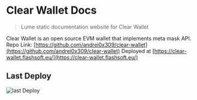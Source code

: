 # Clear Wallet Docs

> Lume static documentation website for Clear Wallet

Clear Wallet is an open source EVM wallet that implements meta mask API.
Repo Link: [https://github.com/andrei0x309/clear-wallet](https://github.com/andrei0x309/clear-wallet)
Deployed at [https://clear-wallet.flashsoft.eu/](https://clear-wallet.flashsoft.eu/)

## Last Deploy

![last Deploy](https://github.com/andrei0x309/docs-clear-wallet/actions/workflows/deploy.yml/badge.svg)
